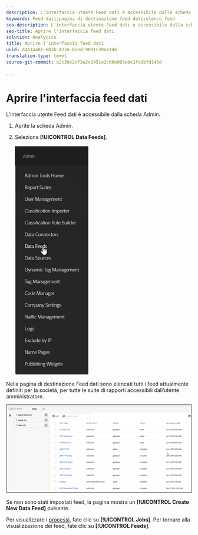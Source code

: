 ```yaml
---
description: L'interfaccia utente Feed dati è accessibile dalla scheda Admin.
keywords: Feed dati;pagina di destinazione feed dati;elenco feed
seo-description: L'interfaccia utente Feed dati è accessibile dalla scheda Admin.
seo-title: Aprire l'interfaccia feed dati
solution: Analytics
title: Aprire l'interfaccia feed dati
uuid: d4a1aa01-603b-423e-b5ed-9091c39aa14b
translation-type: tm+mt
source-git-commit: a2c38c2cf3a2c1451e2c60e003ebe1fa9bfd145d

---
```



# Aprire l'interfaccia feed dati

L'interfaccia utente Feed dati è accessibile dalla scheda Admin.

1. Aprite la scheda Admin.
1. Seleziona **[!UICONTROL Data Feeds]**.

   ![Menu Experience Cloud](assets/AdminMenu.png)

Nella pagina di destinazione Feed dati sono elencati tutti i feed attualmente definiti per la società, per tutte le suite di rapporti accessibili dall’utente amministratore.

![Elenco dei feed di dati](assets/feeds.png)

Se non sono stati impostati feed, la pagina mostra un **[!UICONTROL Create New Data Feed]** pulsante.

Per visualizzare i [processi](../../../export/analytics-data-feed/c-data-feed-actions/t-feed-job-history.md#task_0D05F2D1B41B4E4A95B570DC78014480), fate clic su **[!UICONTROL Jobs]**. Per tornare alla visualizzazione dei feed, fate clic su **[!UICONTROL Feeds]**.